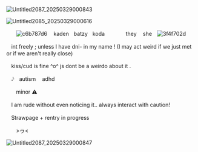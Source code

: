![Untitled2087_20250329000843](https://github.com/user-attachments/assets/b6bb4dd8-5af0-47b0-af2e-017ed6dd49cf)


![Untitled2085_20250329000616](https://github.com/user-attachments/assets/3124bfb0-b38e-4be8-9cbf-9648c20e39c8)


ㅤㅤ![c6b787d6](https://github.com/user-attachments/assets/cf287558-cf1d-4d04-a993-0198bc8c12a6)
ㅤkadenㅤbatzyㅤkoda
ㅤㅤㅤㅤthey ㅤsheㅤ![3f4f702d](https://github.com/user-attachments/assets/24664d6f-6122-4ab1-b9ba-4314ae6c14dd)

ㅤint freely ; unless I have dni- in my name ! (I may act weird if we just met or if we aren't really close)

ㅤkiss/cud is fine ^o^ js dont be a weirdo about it .

ㅤ𝆺𝅥𝅮ㅤautism ㅤadhd 

ㅤㅤminor ⚠︎

ㅤI am rude without even noticing it.. always interact with caution!

ㅤStrawpage + rentry in progress

ㅤㅤ>ヮ<

![Untitled2087_20250329000847](https://github.com/user-attachments/assets/07f591da-eb86-4e6c-82fb-b5e126bc7e89)
